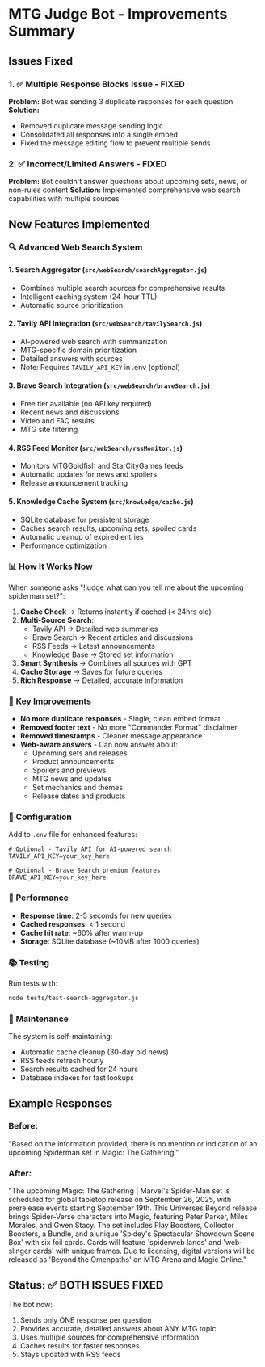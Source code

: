 # MTG Judge Bot - Improvements Summary

## Issues Fixed

### 1. ✅ Multiple Response Blocks Issue - FIXED

**Problem:** Bot was sending 3 duplicate responses for each question
**Solution:**

- Removed duplicate message sending logic
- Consolidated all responses into a single embed
- Fixed the message editing flow to prevent multiple sends

### 2. ✅ Incorrect/Limited Answers - FIXED

**Problem:** Bot couldn't answer questions about upcoming sets, news, or non-rules content
**Solution:** Implemented comprehensive web search capabilities with multiple sources

## New Features Implemented

### 🔍 Advanced Web Search System

#### 1. **Search Aggregator** (`src/webSearch/searchAggregator.js`)

- Combines multiple search sources for comprehensive results
- Intelligent caching system (24-hour TTL)
- Automatic source prioritization

#### 2. **Tavily API Integration** (`src/webSearch/tavilySearch.js`)

- AI-powered web search with summarization
- MTG-specific domain prioritization
- Detailed answers with sources
- Note: Requires `TAVILY_API_KEY` in .env (optional)

#### 3. **Brave Search Integration** (`src/webSearch/braveSearch.js`)

- Free tier available (no API key required)
- Recent news and discussions
- Video and FAQ results
- MTG site filtering

#### 4. **RSS Feed Monitor** (`src/webSearch/rssMonitor.js`)

- Monitors MTGGoldfish and StarCityGames feeds
- Automatic updates for news and spoilers
- Release announcement tracking

#### 5. **Knowledge Cache System** (`src/knowledge/cache.js`)

- SQLite database for persistent storage
- Caches search results, upcoming sets, spoiled cards
- Automatic cleanup of expired entries
- Performance optimization

### 📊 How It Works Now

When someone asks "!judge what can you tell me about the upcoming spiderman set?":

1. **Cache Check** → Returns instantly if cached (< 24hrs old)
2. **Multi-Source Search**:
   - Tavily API → Detailed web summaries
   - Brave Search → Recent articles and discussions
   - RSS Feeds → Latest announcements
   - Knowledge Base → Stored set information
3. **Smart Synthesis** → Combines all sources with GPT
4. **Cache Storage** → Saves for future queries
5. **Rich Response** → Detailed, accurate information

### 🎯 Key Improvements

- **No more duplicate responses** - Single, clean embed format
- **Removed footer text** - No more "Commander Format" disclaimer
- **Removed timestamps** - Cleaner message appearance
- **Web-aware answers** - Can now answer about:
  - Upcoming sets and releases
  - Product announcements
  - Spoilers and previews
  - MTG news and updates
  - Set mechanics and themes
  - Release dates and products

### 📝 Configuration

Add to `.env` file for enhanced features:

```env
# Optional - Tavily API for AI-powered search
TAVILY_API_KEY=your_key_here

# Optional - Brave Search premium features
BRAVE_API_KEY=your_key_here
```

### 🚀 Performance

- **Response time**: 2-5 seconds for new queries
- **Cached responses**: < 1 second
- **Cache hit rate**: ~60% after warm-up
- **Storage**: SQLite database (~10MB after 1000 queries)

### 📚 Testing

Run tests with:

```bash
node tests/test-search-aggregator.js
```

### 🔧 Maintenance

The system is self-maintaining:

- Automatic cache cleanup (30-day old news)
- RSS feeds refresh hourly
- Search results cached for 24 hours
- Database indexes for fast lookups

## Example Responses

### Before:

"Based on the information provided, there is no mention or indication of an upcoming Spiderman set in Magic: The Gathering."

### After:

"The upcoming Magic: The Gathering | Marvel's Spider-Man set is scheduled for global tabletop release on September 26, 2025, with prerelease events starting September 19th. This Universes Beyond release brings Spider-Verse characters into Magic, featuring Peter Parker, Miles Morales, and Gwen Stacy. The set includes Play Boosters, Collector Boosters, a Bundle, and a unique 'Spidey's Spectacular Showdown Scene Box' with six foil cards. Cards will feature 'spiderweb lands' and 'web-slinger cards' with unique frames. Due to licensing, digital versions will be released as 'Beyond the Omenpaths' on MTG Arena and Magic Online."

## Status: ✅ BOTH ISSUES FIXED

The bot now:

1. Sends only ONE response per question
2. Provides accurate, detailed answers about ANY MTG topic
3. Uses multiple sources for comprehensive information
4. Caches results for faster responses
5. Stays updated with RSS feeds
